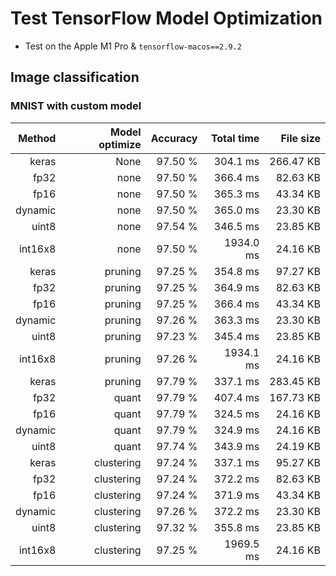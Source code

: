 # Test TensorFlow Model Optimization

- Test on the Apple M1 Pro & `tensorflow-macos==2.9.2`

## Image classification

### MNIST with custom model

|     Method |  Model optimize |     Accuracy |      Total time |       File size |
|-----------:|----------------:|-------------:|----------------:|----------------:|
|      keras |            None |      97.50 % |        304.1 ms |       266.47 KB |
|       fp32 |            none |      97.50 % |        366.4 ms |        82.63 KB |
|       fp16 |            none |      97.50 % |        365.3 ms |        43.34 KB |
|    dynamic |            none |      97.50 % |        365.0 ms |        23.30 KB |
|      uint8 |            none |      97.54 % |        346.5 ms |        23.85 KB |
|    int16x8 |            none |      97.50 % |       1934.0 ms |        24.16 KB |
|      keras |         pruning |      97.25 % |        354.8 ms |        97.27 KB |
|       fp32 |         pruning |      97.25 % |        364.9 ms |        82.63 KB |
|       fp16 |         pruning |      97.25 % |        366.4 ms |        43.34 KB |
|    dynamic |         pruning |      97.26 % |        363.3 ms |        23.30 KB |
|      uint8 |         pruning |      97.23 % |        345.4 ms |        23.85 KB |
|    int16x8 |         pruning |      97.26 % |       1934.1 ms |        24.16 KB |
|      keras |         pruning |      97.79 % |        337.1 ms |       283.45 KB |
|       fp32 |           quant |      97.79 % |        407.4 ms |       167.73 KB |
|       fp16 |           quant |      97.79 % |        324.5 ms |        24.16 KB |
|    dynamic |           quant |      97.79 % |        324.9 ms |        24.16 KB |
|      uint8 |           quant |      97.74 % |        343.9 ms |        24.19 KB |
|      keras |      clustering |      97.24 % |        337.1 ms |        95.27 KB |
|       fp32 |      clustering |      97.24 % |        372.2 ms |        82.63 KB |
|       fp16 |      clustering |      97.24 % |        371.9 ms |        43.34 KB |
|    dynamic |      clustering |      97.26 % |        372.2 ms |        23.30 KB |
|      uint8 |      clustering |      97.32 % |        355.8 ms |        23.85 KB |
|    int16x8 |      clustering |      97.25 % |       1969.5 ms |        24.16 KB |
